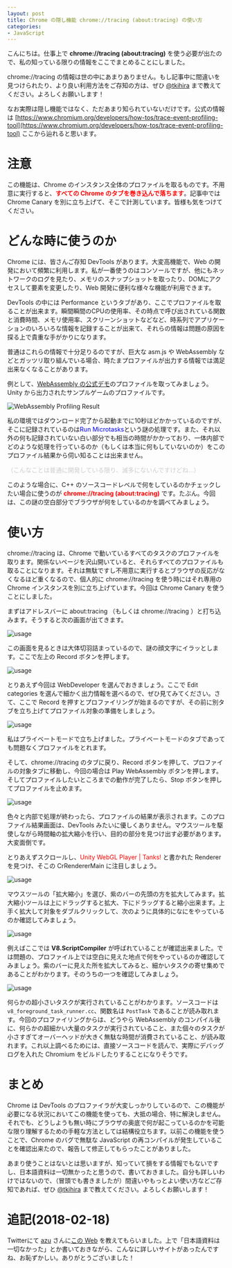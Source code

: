 ```yaml
---
layout: post
title: Chrome の隠し機能 chrome://tracing (about:tracing) の使い方
categories:
- JavaScript
---
```


こんにちは。仕事上で <span style="font-weight:bold">chrome://tracing (about:tracing)</span> を使う必要が出たので、私の知っている限りの情報をここでまとめることにしました。

chrome://tracing の情報は世の中にあまりありません。もし記事中に間違いを見つけられたり、より良い利用方法をご存知の方は、ぜひ [@tkihira](https://twitter.com/tkihira) まで教えてください。よろしくお願いします！

なお実際は隠し機能ではなく、ただあまり知られていないだけです。公式の情報は [https://www.chromium.org/developers/how-tos/trace-event-profiling-tool](https://www.chromium.org/developers/how-tos/trace-event-profiling-tool) ここから辿れると思います。



# 注意

この機能は、Chrome のインスタンス全体のプロファイルを取るものです。不用意に実行すると、<span style="color:red;font-weight:bold">すべての Chrome のタブを巻き込んで落ちます</span>。記事中では Chrome Canary を別に立ち上げて、そこで計測しています。皆様も気をつけてください。

# どんな時に使うのか

Chrome には、皆さんご存知 DevTools があります。大変高機能で、Web の開発において頻繁に利用します。私が一番使うのはコンソールですが、他にもネットワークのログを見たり、メモリのスナップショットを取ったり、DOMにアクセスして要素を変更したり、Web 開発に便利な様々な機能が利用できます。

DevTools の中には Performance というタブがあり、ここでプロファイルを取ることが出来ます。瞬間瞬間のCPUの使用率、その時点で呼び出されている関数と消費時間、メモリ使用率、スクリーンショットなどなど、時系列でアプリケーションのいろいろな情報を記録することが出来て、それらの情報は問題の原因を探る上で貴重な手がかりになります。

普通はこれらの情報で十分足りるのですが、巨大な asm.js や WebAssembly などとガッツリ取り組んでいる場合、時たまプロファイルが出力する情報では満足出来なくなることがあります。

例として、[WebAssembly の公式デモ](http://webassembly.org/demo/)のプロファイルを取ってみましょう。Unity から出力されたサンプルゲームのプロファイルです。

![WebAssembly Profiling Result](/img/wasm-profile.png)


私の環境ではダウンロード完了から起動までに10秒ほどかかっているのですが、そこに記録されているのは<span style="color:blue">Run Microtasks</span>という謎の処理です。また、それ以外の何も記録されていない白い部分でも相当の時間がかかっており、一体内部でどのような処理を行っているのか（もしくは本当に何もしていないのか）をこのプロファイル結果から伺い知ることは出来ません。

<span style="color:#ccc">（こんなことは普通に開発している限り、滅多にないんですけどね…）</span>

このような場合に、C++ のソースコードレベルで何をしているのかチェックしたい場合に使うのが <span style="font-weight:bold;color:red">chrome://tracing (about:tracing)</span> です。たぶん。今回は、この謎の空白部分でブラウザが何をしているのかを調べてみましょう。

# 使い方

chrome://tracing は、Chrome で動いているすべてのタスクのプロファイルを取ります。関係ないページを沢山開いていると、それらすべてのプロファイルも取ることになります。それは無駄ですし不用意に実行するとブラウザの反応がなくなるほど重くなるので、個人的に chrome://tracing を使う時にはそれ専用の Chrome インスタンスを別に立ち上げています。今回は Chrome Canary を使うことにしました。

まずはアドレスバーに about:tracing （もしくは chrome://tracing ）と打ち込みます。そうすると次の画面が出てきます。

![usage](/img/tracing-usage-0.png)

この画面を見るときは大体切羽詰まっているので、謎の顔文字にイラッとします。ここで左上の Record ボタンを押します。

![usage](/img/tracing-usage-1.png)

とりあえず今回は WebDeveloper を選んでおきましょう。ここで Edit categories を選んで細かく出力情報を選べるので、ぜひ見てみてください。さて、ここで Record を押すとプロファイリングが始まるのですが、その前に別タブを立ち上げてプロファイル対象の準備をしましょう。

![usage](/img/tracing-usage-2.jpg)

私はプライベートモードで立ち上げました。プライベートモードのタブであっても問題なくプロファイルをとれます。

そして、chrome://tracing のタブに戻り、Record ボタンを押して、プロファイルの対象タブに移動し、今回の場合は Play WebAssembly ボタンを押します。そしてプロファイルしたいところまでの動作が完了したら、Stop ボタンを押してプロファイルを止めます。

![usage](/img/tracing-usage-3.png)

色々と内部で処理が終わったら、プロファイルの結果が表示されます。このプロファイル結果画面は、DevTools みたいに優しくありません。マウスツールを駆使しながら時間軸の拡大縮小を行い、目的の部分を見つけ出す必要があります。大変面倒です。

とりあえずスクロールし、<span style="color:red">Unity WebGL Player | Tanks!</span> と書かれた Renderer を見つけ、そこの CrRendererMain に注目しましょう。

![usage](/img/tracing-usage-4.png)

マウスツールの「拡大縮小」を選び、紫のバーの先頭の方を拡大してみます。拡大縮小ツールは上にドラッグすると拡大、下にドラッグすると縮小出来ます。上手く拡大して対象をダブルクリックして、次のように具体的になにをやっているのか確認してみましょう。

![usage](/img/tracing-usage-5.png)

例えばここでは <span style="font-weight:bold">V8.ScriptCompiler</span> が呼ばれていることが確認出来ました。では問題の、プロファイル上では空白に見えた地点で何をやっているのか確認してみましょう。紫のバーに見えた所を拡大してみると、細かいタスクの寄せ集めであることがわかります。そのうちの一つを確認してみましょう。

![usage](/img/tracing-usage-6.png)

何らかの超小さいタスクが実行されていることがわかります。ソースコードは `v8_foreground_task_runner.cc`、関数名は `PostTask` であることが読み取れます。今回のプロファイリングからは、どうやら WebAssembly のコンパイル後に、何らかの超細かい大量のタスクが実行されていること、また個々のタスクが小さすぎてオーバーヘッドが大きく無駄な時間が消費されていること、が読み取れます。これ以上調べるためには、直接ソースコードを読んで、実際にデバッグログを入れた Chromium をビルドしたりすることになりそうです。


# まとめ

Chrome は DevTools のプロファイラが大変しっかりしているので、この機能が必要になる状況においてこの機能を使っても、大抵の場合、特に解決しません。それでも、どうしようも無い時にブラウザの奥底で何が起こっているのかを可能な限り理解するための手軽な方法としては結構役立ちます。以前この機能を使うことで、Chrome のバグで無駄な JavaScript の再コンパイルが発生していることを確認出来たので、報告して修正してもらったことがありました。

あまり使うことはないとは思いますが、知っていて損をする情報でもないですし、日本語資料は一切無かったと思うので、書いておきました。自分も詳しいわけではないので、（冒頭でも書きましたが）間違いやもっとよい使い方などご存知であれば、ぜひ [@tkihira](https://twitter.com/tkihira) まで教えてください。よろしくお願いします！

# 追記(2018-02-18)

Twitterにて [azu](https://twitter.com/azu_re) さんに[この Web](https://qiita.com/keishi/items/5f1af0851901e9021488) を教えてもらいました。上で「日本語資料は一切なかった」とか書いておきながら、こんなに詳しいサイトがあったんですね、お恥ずかしい。ありがとうございました！

